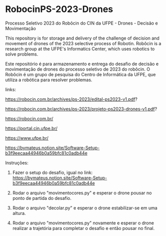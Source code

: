 # RobocinPS-2023-Drones
Processo Seletivo 2023 do Robôcin do CIN da UFPE - Drones - Decisão e Movimentação

This repository is for storage and delivery of the challenge of decision and movement of drones of the 2023 selective process of Robotin. Robôcin is a research group at the UFPE's Informatics Center, which uses robotics to solve problems.

Este repositório é para armazenamento e entrega do desafio de decisão e movimentação de drones do processo seletivo de 2023 do robôcin. O Robôcin é um grupo de pesquisa do Centro de Informática da UFPE, que utiliza a robótica para resolver problemas. 

links:

https://robocin.com.br/archives/ps-2023/edital-ps2023-v1.pdf?

https://robocin.com.br/archives/ps-2023/projeto-ps2023-drones-v1.pdf?

https://robocin.com.br/

https://portal.cin.ufpe.br/

https://www.ufpe.br/

https://bymateus.notion.site/Software-Setup-b3f9eecaa44946b0a59bfc81c0adb44e



Instruções:

1. Fazer o setup do desafio, igual no link: https://bymateus.notion.site/Software-Setup-b3f9eecaa44946b0a59bfc81c0adb44e

2. Rodar o arquivo "movimentocores.py" e esperar o drone pousar no ponto de partida do desafio.

3. Rodar o arquivo "decolar.py" e esperar o drone estabilizar-se em uma altura.

4. Rodar o arquivo "movimentocores.py" novamente e esperar o drone realizar a trajetória para completar o desafio e então pousar no final.
